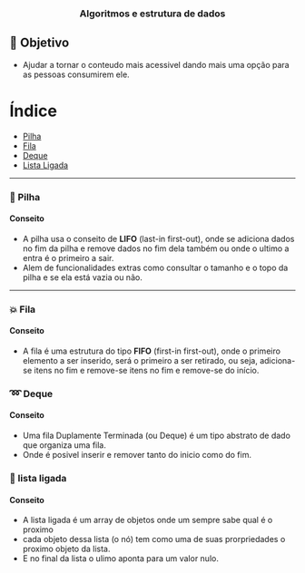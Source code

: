 <h3 align="center">
    Algoritmos e estrutura de dados
</h3>


<a id="objetivo"></a>

## :bookmark: Objetivo

- Ajudar a tornar o conteudo mais acessivel dando mais uma opção para as pessoas consumirem ele.

# Índice

- [Pilha](#pilha) 
- [Fila](#fila) 
- [Deque](#deque)
- [Lista Ligada](#lista_ligada)

<hr>

<a id="pilha"></a>
### :large_orange_diamond: Pilha

#### Conseito

- A pilha usa o conseito de <b>LIFO</b> (last-in first-out), onde se adiciona dados no fim da pilha e remove dados no fim dela também ou onde o ultimo a entra é o primeiro a sair.
- Alem de funcionalidades extras como consultar o tamanho e o topo da pilha e se ela está vazia ou não.

<hr>

<a id="fila"></a>
### :boom: Fila

#### Conseito

- A fila é uma estrutura do tipo <b>FIFO</b> (first-in first-out), onde o primeiro elemento a ser inserido, será o primeiro a ser retirado, ou seja, adiciona-se itens no fim e remove-se itens no fim e remove-se do início.


<a id="deque"></a>
### :loop: Deque

#### Conseito

- Uma fila Duplamente Terminada (ou Deque) é um tipo abstrato de dado que organiza uma fila.
- Onde é posivel inserir e remover tanto do inicio como do fim.


<a id="lista_ligada"></a>
### :couple: lista ligada

#### Conseito
- A lista ligada é um array de objetos onde um sempre sabe qual é o proximo
- cada objeto dessa lista (o nó) tem como uma de suas prorpriedades o proximo objeto da lista.
- E no final da lista o ulimo aponta para um valor nulo.
